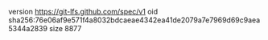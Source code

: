 version https://git-lfs.github.com/spec/v1
oid sha256:76e06af9e571f4a8032bdcaeae4342ea41de2079a7e7969d69c9aea5344a2839
size 8877
